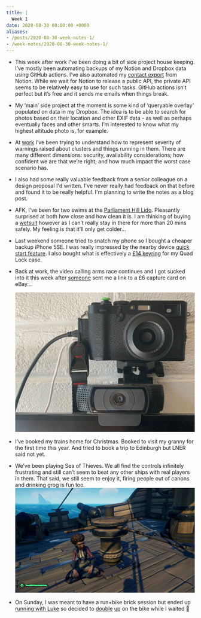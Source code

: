 ```yaml
---
title: |
  Week 1
date: 2020-08-30 00:00:00 +0000
aliases:
- /posts/2020-08-30-week-notes-1/
- /week-notes/2020-08-30-week-notes-1/
---
```


- This week after work I’ve been doing a bit of side project house keeping. I’ve mostly been automating backups of my Notion and Dropbox data using GitHub actions. I’ve also automated my [contact export](https://charlieegan3.com/posts/2020-06-06-notion-contacts-list/) from Notion. While we wait for Notion to release a public API, the private API seems to be relatively easy to use for such tasks. GitHub actions isn’t perfect but it’s free and it sends me emails when things break.
- My ‘main’ side project at the moment is some kind of ‘queryable overlay’ populated on data in my Dropbox. The idea is to be able to search for photos based on their location and other EXIF data - as well as perhaps eventually faces and other smarts. I’m interested to know what my highest altitude photo is, for example.
- At [work](https://preflight.jetstack.io/) I’ve been trying to understand how to represent severity of warnings raised about clusters and things running in them. There are many different dimensions: security, availability considerations; how confident we are that we’re right; and how much impact the worst case scenario has.
- I also had some really valuable feedback from a senior colleague on a design proposal I'd written. I've never really had feedback on that before and found it to be really helpful. I'm planning to write the notes as a blog post.
- AFK, I’ve been for two swims at the [Parliament Hill Lido](http://parliamenthilllido.org/). Pleasantly surprised at both how close and how clean it is. I am thinking of buying a [wetsuit](https://uk.roka.com/collections/mens-wetsuits/products/mens-maverick-comp-ii-wetsuit?variant=13603914743919) however as I can’t really stay in there for more than 20 mins safely. My feeling is that it’ll only get colder...
- Last weekend someone tried to snatch my phone so I bought a cheaper backup iPhone 5SE. I was really impressed by the nearby device [quick start feature](https://support.apple.com/en-gb/HT210216). I also bought what is effectively a [£14 keyring](https://www.quadlockcase.co.uk/collections/accessories/products/phone-ring-stand?variant=31349703573619) for my Quad Lock case.
- Back at work, the video calling arms race continues and I got sucked into it this week after [someone](https://twitter.com/_jsfuentes?s=21) sent me a link to a £6 capture card on eBay...

  ![Screenshot_from_2020-08-31_18-11-35.png](Screenshot_from_2020-08-31_18-11-35.png)

- I’ve booked my trains home for Christmas. Booked to visit my granny for the first time this year. And tried to book a trip to Edinburgh but LNER said not yet.
- We’ve been playing Sea of Thieves. We all find the controls infinitely frustrating and still can’t seem to beat any other ships with real players in them. That said, we still seem to enjoy it, firing people out of canons and drinking grog is fun too.
    ![Screenshot_from_2020-08-31_18-12-11.png](Screenshot_from_2020-08-31_18-12-11.png)
- On Sunday, I was meant to have a run+bike brick session but ended up [running with Luke](https://www.strava.com/activities/3987602822) so decided to [double](https://www.strava.com/activities/3985526181) [up](https://www.strava.com/activities/3985795212) on the bike while I waited 🥵
